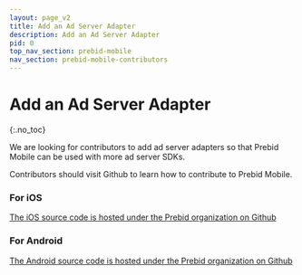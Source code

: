 ```yaml
---
layout: page_v2
title: Add an Ad Server Adapter
description: Add an Ad Server Adapter
pid: 0
top_nav_section: prebid-mobile
nav_section: prebid-mobile-contributors 
---
```


<div class="bs-docs-section" markdown="1">

# Add an Ad Server Adapter
{:.no_toc}

We are looking for contributors to add ad server adapters so that Prebid Mobile can be used with more ad server SDKs.

Contributors should visit Github to learn how to contribute to Prebid Mobile.

### For iOS

[The iOS source code is hosted under the Prebid organization on Github](https://github.com/prebid/prebid-mobile-ios)

### For Android

[The Android source code is hosted under the Prebid organization on Github](https://github.com/prebid/prebid-mobile-android)


</div>
